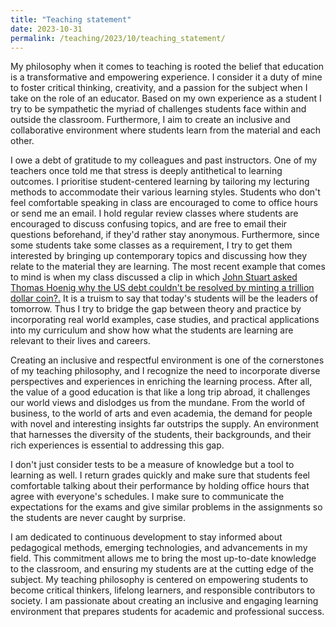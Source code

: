 ```yaml
---
title: "Teaching statement"
date: 2023-10-31
permalink: /teaching/2023/10/teaching_statement/
---
```


My philosophy when it comes to teaching is rooted the belief that education is a transformative and empowering experience. I consider it a duty of mine to foster critical thinking, creativity, and a passion for the subject when I take on the role of an educator. Based on my own experience as a student I try to be sympathetic the myriad of challenges students face within and outside the classroom. Furthermore, I aim to create an inclusive and collaborative environment where students learn from the material and each other.

I owe a debt of gratitude to my colleagues and past instructors. One of my teachers once told me that stress is deeply antithetical to learning outcomes. I prioritise student-centered learning by tailoring my lecturing methods to accommodate their various learning styles. Students who don't feel comfortable speaking in class are encouraged to come to office hours or send me an email. I hold regular review classes where students are encouraged to discuss confusing topics, and are free to email their questions beforehand, if they'd rather stay anonymous. Furthermore, since some students take some classes as a requirement, I try to get them interested by bringing up contemporary topics and discussing how they relate to the material they are learning. The most recent example that comes to mind is when my class discussed a clip in which [John Stuart asked Thomas Hoenig why the US debt couldn't be resolved by minting a trillion dollar coin?.](https://www.youtube.com/watch?v=psSYiidw-v0&pp=ygURam9obiBzdGV3YXJ0IGRlYnQ%3D) It is a truism to say that today's students will be the leaders of tomorrow. Thus I try to bridge the gap between theory and practice by incorporating real world examples, case studies, and practical applications into my curriculum and show how what the students are learning are relevant to their lives and careers. 

Creating an inclusive and respectful environment is one of the cornerstones of my teaching philosophy, and I recognize the need to incorporate diverse perspectives and experiences in enriching the learning process. After all, the value of a good education is that like a long trip abroad, it challenges our world views and dislodges us from the mundane. From the world of business, to the world of arts and even academia, the demand for people with novel and interesting insights far outstrips the supply. An environment that harnesses the diversity of the students, their backgrounds, and their rich experiences is essential to addressing this gap. 

I don't just consider tests to be a measure of knowledge but a tool to learning as well. I return grades quickly and make sure that students feel comfortable talking about their performance by holding office hours that agree with everyone's schedules. I make sure to communicate the expectations for the exams and give similar problems in the assignments so the students are never caught by surprise.

I am dedicated to continuous development to stay informed about pedagogical methods, emerging technologies, and advancements in my field. This commitment allows me to bring the most up-to-date knowledge to the classroom, and ensuring my students are at the cutting edge of the subject. My teaching philosophy is centered on empowering students to become critical thinkers, lifelong learners, and responsible contributors to society. I am passionate about creating an inclusive and engaging learning environment that prepares students for academic and professional success.
